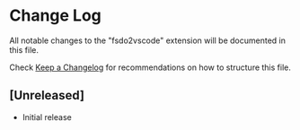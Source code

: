 # Change Log

All notable changes to the "fsdo2vscode" extension will be documented in this file.

Check [Keep a Changelog](http://keepachangelog.com/) for recommendations on how to structure this file.

## [Unreleased]

- Initial release